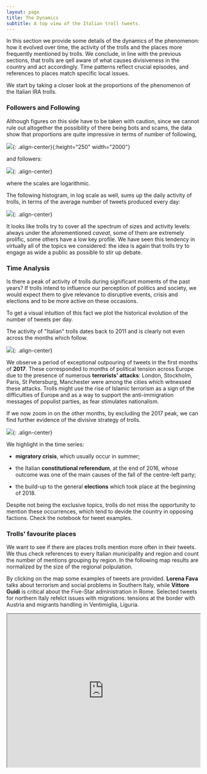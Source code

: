 ```yaml
---
layout: page
title: The Dynamics
subtitle: A top view of the Italian troll tweets.
---
```



In this section we provide some details of the dynamics of the phenomenon: how it evolved over time, the activity of the trolls and the places more frequently mentioned by trolls. We conclude, in line with the previous sections, that trolls are qell aware of what causes divisiveness in the country and act accordingly. Time patterns reflect crucial episodes, and references to places match specific local issues.

We start by taking a closer look at the proportions of the phenomenon of the Italian IRA trolls.

### Followers and Following
Although figures on this side have to be taken with caution, since we cannot rule out altogether the possibility of there being bots and scams, the data show that proportions are quite impressive in terms of number of following, 

![](../img/following.png){: .align-center}{:height="250" width="2000"}

and followers:

![](../img/follower.png){: .align-center}

where the scales are logarithmic.

The following histogram, in log scale as well, sums up the daily activity of trolls, in terms of the average number of tweets produced every day:

![](../img/activity.png){: .align-center}

It looks like trolls try to cover all the spectrum of sizes and activity levels: always under the aforementioned *caveat*, some of them are extremely prolific, some others have a low key profile. We have seen this tendency in virtually all of the topics we considered: the idea is again that trolls try to engage as wide a public as possible to stir up debate.

### Time Analysis

Is there a peak of activity of trolls during significant moments of the past years? If trolls intend to influence our perception of politics and society, we would expect them to give relevance to disruptive events, crisis and elections and to be more active on these occasions.

To get a visual intuition of this fact we plot the historical evolution of the number of tweets per day.

The activity of "Italian" trolls dates back to 2011 and is clearly not even across the months which follow.

![](../img/time1.png){: .align-center}

We observe a period of exceptional outpouring of tweets in the first months of **2017**. These corresponded to months of political tension across Europe due to the presence of numerous **terrorists' attacks**: London, Stockholm, Paris, St Petersburg, Manchester were among the cities which witnessed these attacks. Trolls might use the rise of Islamic terrorism as a sign of the difficulties of Europe and as a way to support the anti-immigration messages of populist parties, as fear stimulates nationalism.

If we now zoom in on the other months, by excluding the 2017 peak, we can find further evidence of the divisive strategy of trolls.

![](../img/time2.png){: .align-center}

We highlight in the time series:

+ **migratory crisis**, which usually occur in summer;

+ the Italian **constitutional referendum**, at the end of 2016, whose outcome was one of the main causes of the fall of the centre-left party;

+ the build-up to the general **elections** which took place at the beginning of 2018.

Despite not being the exclusive topics, trolls do not miss the opportunity to mention these occurrences, which tend to devide the country in opposing factions. Check the notebook for tweet examples.

### Trolls' favourite places
We want to see if there are places trolls mention more often in their tweets. We thus check references to every Italian municipality and region and count the number of mentions grouping by region. In the following map results are normalized by the size of the regional polpulation. 

By clicking on the map some examples of tweets are provided. **Lorena Fava** talks about terrorism and social problems in Southern Italy, while **Vittore Guidi** is critical about the Five-Star administration in Rome. Selected tweets for northern Italy refelct issues with migrations: tensions at the border with Austria and migrants handling in Ventimiglia, Liguria.

<iframe src="https://paolocolusso.github.io/withTweets.html" width="100%" height="400px"></iframe>
